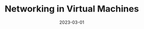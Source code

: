 ---
title: "Networking in Virtual Machines"
date: 2023-03-01
summary: "This blog covers networking essentials for virtual machines, including types, setup instructions, connectivity verification, troubleshooting tips, and diagnostic tools."

externalUrl: "https://subhasmita.hashnode.dev/networking-in-virtual-machines"

tags: ["Virtualization", "Networking"]

_build:
    render: "false"
    list: "local"
---